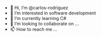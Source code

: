 - 👋 Hi, I’m @carlos-rodriguez
- 👀 I’m interested in software development
- 🌱 I’m currently learning C#
- 💞️ I’m looking to collaborate on ...
- 📫 How to reach me ...

<!---
carlos-rodriguez/carlos-rodriguez is a ✨ special ✨ repository because its `README.md` (this file) appears on your GitHub profile.
You can click the Preview link to take a look at your changes.
--->
